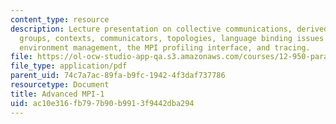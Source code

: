 ```yaml
---
content_type: resource
description: Lecture presentation on collective communications, derived datatypes,
  groups, contexts, communicators, topologies, language binding issues , The MPI runtime,
  environment management, the MPI profiling interface, and tracing.
file: https://ol-ocw-studio-app-qa.s3.amazonaws.com/courses/12-950-parallel-programming-for-multicore-machines-using-openmp-and-mpi-january-iap-2010/ac10e316fb797b90b9913f9442dba294_MIT12_950IAP10_Lec4.pdf
file_type: application/pdf
parent_uid: 74c7a7ac-89fa-b9fc-1942-4f3daf737786
resourcetype: Document
title: Advanced MPI-1
uid: ac10e316-fb79-7b90-b991-3f9442dba294
---
```


